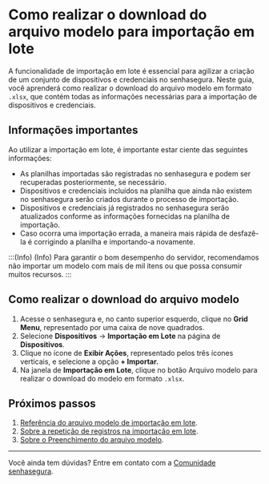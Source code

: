 # Como realizar o download do arquivo modelo para importação em lote

A funcionalidade de importação em lote é essencial para agilizar a criação de um conjunto de dispositivos e credenciais no senhasegura. Neste guia, você aprenderá como realizar o download do arquivo modelo em formato `.xlsx`, que contém todas as informações necessárias para a importação de dispositivos e credenciais.

## Informações importantes

Ao utilizar a importação em lote, é importante estar ciente das seguintes informações:

- As planilhas importadas são registradas no senhasegura e podem ser recuperadas posteriormente, se necessário.
- Dispositivos e credenciais incluídos na planilha que ainda não existem no senhasegura serão criados durante o processo de importação.
- Dispositivos e credenciais já registrados no senhasegura serão atualizados conforme as informações fornecidas na planilha de importação.
- Caso ocorra uma importação errada, a maneira mais rápida de desfazê-la é corrigindo a planilha e importando-a novamente.

:::(Info) (Info)
Para garantir o bom desempenho do servidor, recomendamos não importar um modelo com mais de mil itens ou que possa consumir muitos recursos.
:::

## Como realizar o download do arquivo modelo

1. Acesse o senhasegura e, no canto superior esquerdo, clique no **Grid Menu**, representado por uma caixa de nove quadrados.
2. Selecione **Dispositivos** → **Importação em Lote** na página de **Dispositivos**.
3. Clique no ícone de **Exibir Ações**, representado pelos três ícones verticais, e selecione a opção **+ Importar.**
4. Na janela de **Importação em Lote**, clique no botão Arquivo modelo para realizar o download do modelo em formato `.xlsx`.

## Próximos passos

1. [Referência do arquivo modelo de importação em lote](/v3-33/docs/pt/pam-batch-import-template-file-reference).
2. [Sobre a repetição de registros na importação em lote](/v3-33/docs/pt/pam-about-the-repetition-of-records-in-batch-import).
3. [Sobre o Preenchimento do arquivo modelo](/v3-33/docs/pt/pam-about-filling-in-the-template-file).

* * *

Você ainda tem dúvidas? Entre em contato com a [Comunidade senhasegura](https://community.senhasegura.io/).
